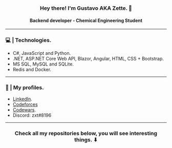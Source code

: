 ### <p align="center"> Hey there! I'm Gustavo AKA Zette. 👋 </p>
#### <p align="center"> Backend developer - Chemical Engineering Student </p>

<hr>

### :computer: | Technologies.

- C#, JavaScript and Python.
- .NET, ASP.NET Core Web API, Blazor, Angular, HTML, CSS + Bootstrap.
- MS SQL, MySQL and SQLite.
- Redis and Docker.

- - -

### 📱 | My profiles.

  - <a href="https://www.linkedin.com/in/gustavos10/" target="_blank"> LinkedIn</a>.
  - <a href="https://codeforces.com/profile/Zette" target="_blank"> Codeforces
  - <a href="https://www.codewars.com/users/Zette" target="_blank"> Codewars</a>.
  - Discord: zxt#8196

- - -

### <p align="center"> Check all my repositories below, you will see interesting things. ⬇ </p>
